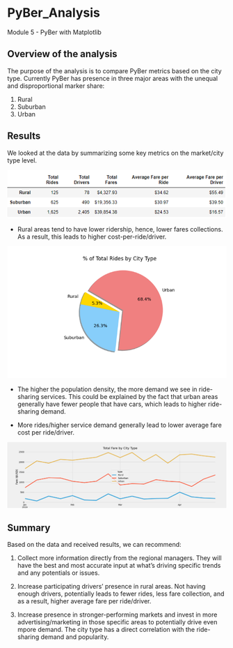 # PyBer_Analysis
Module 5 - PyBer with Matplotlib

 
## Overview of the analysis

The purpose of the analysis is to compare PyBer metrics based on the city type. Currently PyBer has presence in three major areas with the unequal and disproportional marker share:
1. Rural
2. Suburban
3. Urban



## Results

We looked at the data by summarizing some key metrics on the market/city type level. 


![](https://github.com/jojobear2020/PyBer_Analysis/blob/master/Analysis/pyber_summary_df.PNG)

 
* Rural areas tend to have lower ridership, hence, lower fares collections. As a result, this leads to higher cost-per-ride/driver.

![](https://github.com/jojobear2020/PyBer_Analysis/blob/master/Analysis/Fig6.png)



* The higher the population density, the more demand we see in ride-sharing services. This could be explained by the fact that urban areas generally have fewer people that have cars, which leads to higher ride-sharing demand. 

* More rides/higher service demand generally lead to lower average fare cost per ride/driver.


 ![](https://github.com/jojobear2020/PyBer_Analysis/blob/master/Analysis/pyber_fare_summary.png)
 



## Summary

Based on the data and received results, we can recommend:

1.	Collect more information directly from the regional managers. They will have the best and most accurate input at what’s driving specific trends and any potentials or issues.

2.	Increase participating drivers’ presence in rural areas. Not having enough drivers, potentially leads to fewer rides, less fare collection, and as a result, higher average fare per ride/driver.

3.	Increase presence in stronger-performing markets and invest in more advertising/marketing in those specific areas to potentially drive even mpore demand. The city type has a direct correlation with the ride-sharing demand and popularity.
   

